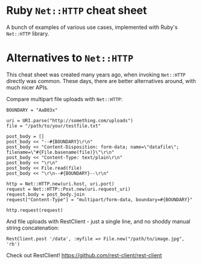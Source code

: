 # Ruby `Net::HTTP` cheat sheet

A bunch of examples of various use cases, implemented with Ruby's `Net::HTTP` library.

# Alternatives to `Net::HTTP`

This cheat sheet was created many years ago, when invoking `Net::HTTP` directly was common. These days, there are better alternatives around, with much nicer APIs.

Compare multipart file uploads with `Net::HTTP`:

    BOUNDARY = "AaB03x"
    
    uri = URI.parse("http://something.com/uploads")
    file = "/path/to/your/testfile.txt"
    
    post_body = []
    post_body << "--#{BOUNDARY}\r\n"
    post_body << "Content-Disposition: form-data; name=\"datafile\"; filename=\"#{File.basename(file)}\"\r\n"
    post_body << "Content-Type: text/plain\r\n"
    post_body << "\r\n"
    post_body << File.read(file)
    post_body << "\r\n--#{BOUNDARY}--\r\n"
    
    http = Net::HTTP.new(uri.host, uri.port)
    request = Net::HTTP::Post.new(uri.request_uri)
    request.body = post_body.join
    request["Content-Type"] = "multipart/form-data, boundary=#{BOUNDARY}"
    
    http.request(request)

And file uploads with RestClient - just a single line, and no shoddy manual string concatenation:

    RestClient.post '/data', :myfile => File.new("/path/to/image.jpg", 'rb')
    
Check out RestClient! https://github.com/rest-client/rest-client
